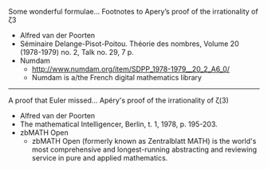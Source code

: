 Some wonderful formulae... Footnotes to Apery’s proof of the irrationality of ζ3
* Alfred van der Poorten
* Séminaire Delange-Pisot-Poitou. Théorie des nombres, Volume 20 (1978-1979) no. 2, Talk no. 29, 7 p.
* Numdam
  * <http://www.numdam.org/item/SDPP_1978-1979__20_2_A6_0/>
  * Numdam is a/the French digital mathematics library
  
- - - -

A proof that Euler missed... Apéry's proof of the irrationality of ζ(3) 
* Alfred van der Poorten
* The mathematical Intelligencer, Berlin, t. 1, 1978, p. 195-203.
* zbMATH Open
  * zbMATH Open (formerly known as Zentralblatt MATH) is the world's most comprehensive and longest-running abstracting and reviewing service in pure and applied mathematics. 

